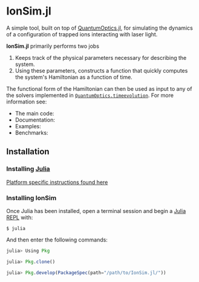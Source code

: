 # IonSim.jl 

A simple tool, built on top of [QuantumOptics.jl](https://qojulia.org/), for simulating the dynamics of a configuration of 
trapped ions interacting with laser light.

**IonSim.jl** primarily performs two jobs
1. Keeps track of the physical parameters necessary for describing the system.
2. Using these parameters, constructs a function that quickly computes the system's Hamiltonian as a function of time. 

The functional form of the Hamiltonian can then be used as input to any of the solvers implemented in 
[`QuantumOptics.timeevolution`](https://qojulia.org/documentation/timeevolution/timeevolution/). For more information see:

+ The main code: []()
+ Documentation: []()
+ Examples: []()
+ Benchmarks: []()
 
## Installation

### Installing [Julia](https://julialang.org/)
[Platform specific instructions found here](https://julialang.org/downloads/)

### Installing IonSim

Once Julia has been installed, open a terminal session and begin a 
[Julia REPL](https://docs.julialang.org/en/v1/stdlib/REPL/#The-Julia-REPL-1) with:

```
$ julia
```

And then enter the following commands:

```julia
julia> Using Pkg

julia> Pkg.clone()

julia> Pkg.develop(PackageSpec(path="/path/to/IonSim.jl/"))
```

